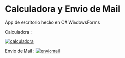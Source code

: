 # Calculadora y Envio de Mail 
App de escritorio hecho en C# WindowsForms 
 

Calculadora : 

<a href="https://ibb.co/4W26L1y"><img src="https://i.ibb.co/b1FSVbh/calculadora.png" alt="calculadora" border="0"></a>


Envio de Mail :
<a href="https://ibb.co/k29dDPT"><img src="https://i.ibb.co/B2r16YJ/enviomail.gif" alt="enviomail" target="_black" border="0"></a>

